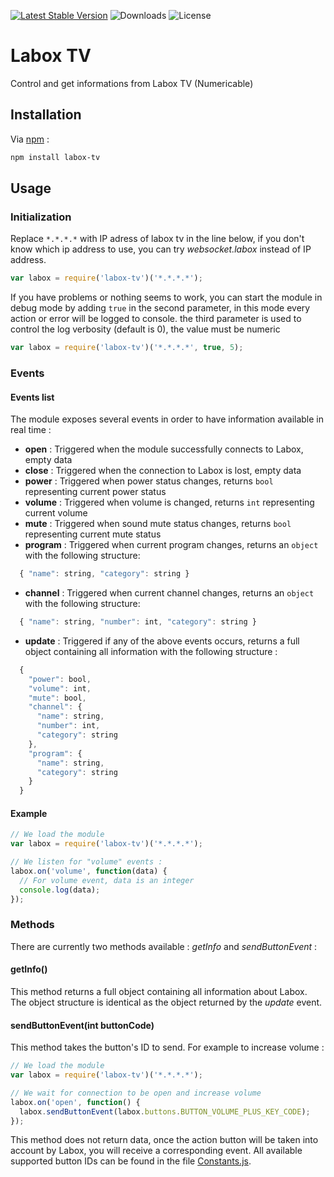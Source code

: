[![Latest Stable Version](http://img.shields.io/npm/v/labox-tv.svg)](https://www.npmjs.com/package/labox-tv) ![Downloads](https://img.shields.io/npm/dt/labox-tv.svg) ![License](https://img.shields.io/npm/l/labox-tv.svg)

# Labox TV
Control and get informations from Labox TV (Numericable)

## Installation
Via [npm](https://www.npmjs.com) :
```bash
npm install labox-tv
```

## Usage
### Initialization
Replace `*.*.*.*` with IP adress of labox tv in the line below, if you don't know which ip address to use, you can try *websocket.labox* instead of IP address.
```js
var labox = require('labox-tv')('*.*.*.*');
```

If you have problems or nothing seems to work, you can start the module in debug mode by adding `true` in the second parameter, in this mode every action or error will be logged to console.
the third parameter is used to control the log verbosity (default is 0), the value must be numeric
```js
var labox = require('labox-tv')('*.*.*.*', true, 5);
```

### Events

#### Events list
The module exposes several events in order to have information available in real time :

* **open** : Triggered when the module successfully connects to Labox, empty data
* **close** : Triggered when the connection to Labox is lost, empty data
* **power** : Triggered when power status changes, returns `bool` representing current power status
* **volume** : Triggered when volume is changed, returns `int` representing current volume
* **mute** : Triggered when sound mute status changes, returns `bool` representing current mute status
* **program** : Triggered when current program changes, returns an `object` with the following structure:
```js
  { "name": string, "category": string }
  ```
* **channel** : Triggered when current channel changes, returns an `object` with the following structure:
```js
  { "name": string, "number": int, "category": string }
  ```
* **update** : Triggered if any of the above events occurs, returns a full object containing all information with the following structure :
```js
  {
    "power": bool,
    "volume": int,
    "mute": bool,
    "channel": {
      "name": string,
      "number": int,
      "category": string
    },
    "program": {
      "name": string,
      "category": string
    }
  }
  ```

#### Example
```js
// We load the module
var labox = require('labox-tv')('*.*.*.*');

// We listen for "volume" events :
labox.on('volume', function(data) {
  // For volume event, data is an integer
  console.log(data);
});
```

### Methods
There are currently two methods available : *getInfo* and *sendButtonEvent* :

#### getInfo()
This method returns a full object containing all information about Labox. The object structure is identical as the object returned by the *update* event.

#### sendButtonEvent(int buttonCode)
This method takes the button's ID to send. For example to increase volume :

```js
// We load the module
var labox = require('labox-tv')('*.*.*.*');

// We wait for connection to be open and increase volume
labox.on('open', function() {
  labox.sendButtonEvent(labox.buttons.BUTTON_VOLUME_PLUS_KEY_CODE);
});
```

This method does not return data, once the action button will be taken into account by Labox, you will receive a corresponding event.
All available supported button IDs can be found in the file [Constants.js](https://github.com/lindererik/labox-tv/blob/master/lib/Constants.js).

